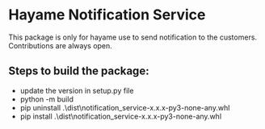 # Hayame Notification Service

This package is only for hayame use to send notification to the customers. Contributions are always open.

## Steps to build the package:
- update the version in setup.py file
- python -m build
- pip uninstall .\dist\notification_service-x.x.x-py3-none-any.whl
- pip install .\dist\notification_service-x.x.x-py3-none-any.whl